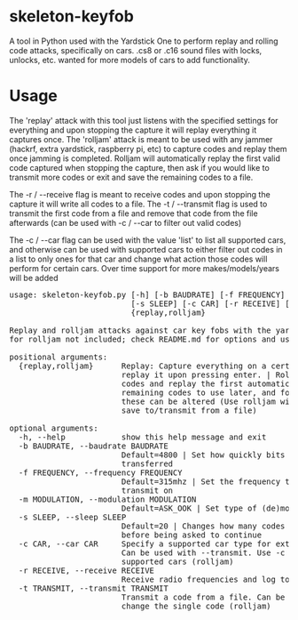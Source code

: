 # skeleton-keyfob
A tool in Python used with the Yardstick One to perform replay and rolling code attacks, specifically on cars.
.cs8 or .c16 sound files with locks, unlocks, etc. wanted for more models of cars to add functionality.

# Usage
The 'replay' attack with this tool just listens with the specified settings for everything and upon stopping the capture it will replay everything it captures once.
The 'rolljam' attack is meant to be used with any jammer (hackrf, extra yardstick, raspberry pi, etc) to capture codes and replay them once jamming is completed.  Rolljam will automatically replay the first valid code captured when stopping the capture, then ask if you would like to transmit more codes or exit and save the remaining codes to a file.


The -r / --receive flag is meant to receive codes and upon stopping the capture it will write all codes to a file.
The -t / --transmit flag is used to transmit the first code from a file and remove that code from the file afterwards (can be used with -c / --car to filter out valid codes)

The -c / --car flag can be used with the value 'list' to list all supported cars, and otherwise can be used with supported cars to either filter out codes in a list to only ones for that car and change what action those codes will perform for certain cars.  Over time support for more makes/models/years will be added



<pre>
usage: skeleton-keyfob.py [-h] [-b BAUDRATE] [-f FREQUENCY] [-m MODULATION]
                          [-s SLEEP] [-c CAR] [-r RECEIVE] [-t TRANSMIT]
                          {replay,rolljam}

Replay and rolljam attacks against car key fobs with the yardstick one. Jammer
for rolljam not included; check README.md for options and usage

positional arguments:
  {replay,rolljam}      Replay: Capture everything on a certain frequency and
                        replay it upon pressing enter. | Rolljam: Capture
                        codes and replay the first automatically. Saves
                        remaining codes to use later, and for certain cars
                        these can be altered (Use rolljam with -r or -t to
                        save to/transmit from a file)

optional arguments:
  -h, --help            show this help message and exit
  -b BAUDRATE, --baudrate BAUDRATE
                        Default=4800 | Set how quickly bits are read and
                        transferred
  -f FREQUENCY, --frequency FREQUENCY
                        Default=315mhz | Set the frequency to receive and
                        transmit on
  -m MODULATION, --modulation MODULATION
                        Default=ASK_OOK | Set type of (de)modulation
  -s SLEEP, --sleep SLEEP
                        Default=20 | Changes how many codes are captured
                        before being asked to continue
  -c CAR, --car CAR     Specify a supported car type for extra functionality.
                        Can be used with --transmit. Use -c list to see all
                        supported cars (rolljam)
  -r RECEIVE, --receive RECEIVE
                        Receive radio frequencies and log to file (rolljam)
  -t TRANSMIT, --transmit TRANSMIT
                        Transmit a code from a file. Can be used with --car to
                        change the single code (rolljam)

</pre>

